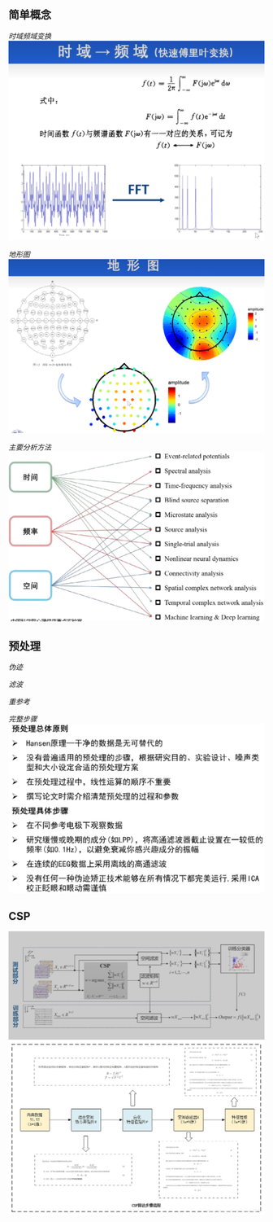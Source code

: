 #
## 简单概念

*时域频域变换*
![Alt text](image.png)

*地形图*
![Alt text](image-1.png)

*主要分析方法*
![Alt text](image-2.png)

## 预处理

*伪迹*

*滤波*


*重参考*

*完整步骤*
![Alt text](image-3.png)

## CSP
![Alt text](image-4.png)
![Alt text](image-5.png)